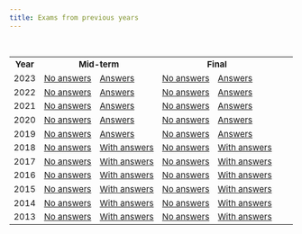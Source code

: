 ```yaml
---
title: Exams from previous years
---
```


<br>

<table class="table table-stripped" style="font-size: 15px;">

<tr>
<th>Year</th>
<th colspan="2">Mid-term</th>
<th colspan="2">Final</th>
</tr>

<tr>
<td>2023</td>
<td><a href="exams/20231005.pdf">No answers</a></td>
<td><a href="exams/20231005-answers.hs">Answers</a></td>
<td><a href="exams/20231109.pdf">No answers</a></td>
<td><a href="exams/20231109-answers.hs">Answers</a></td>
<td></td>
<td></td>
</tr>

<tr>
<td>2022</td>
<td><a href="exams/20221006.pdf">No answers</a></td>
<td><a href="exams/20221006-answers.hs">Answers</a></td>
<td><a href="exams/20221110.pdf">No answers</a></td>
<td><a href="exams/20221110-answers.hs">Answers</a></td>
<td></td>
<td></td>
</tr>

<tr>
<td>2021</td>
<td><a href="exams/20211005.pdf">No answers</a></td>
<td><a href="exams/20211005-answers.hs">Answers</a></td>
<td><a href="exams/20211111.pdf">No answers</a></td>
<td><a href="exams/20211111-answers.hs">Answers</a></td>
</tr>

<tr>
<td>2020</td>
<td><a href="exams/20201006.pdf">No answers</a></td>
<td><a href="exams/20201006-answers.hs">Answers</a></td>
<td><a href="exams/20201105.pdf">No answers</a></td>
<td><a href="exams/20201105-answers.hs">Answers</a></td>
</tr>

<tr>
<td>2019</td>
<td><a href="exams/20191001.pdf">No answers</a></td>
<td><a href="exams/20191001-answers.hs">Answers</a></td>
<td><a href="exams/20191107.pdf">No answers</a></td>
<td><a href="exams/20191107-answers.hs">Answers</a></td>
</tr>

<tr>
<td>2018</td>
<td><a href="exams/20181002.pdf">No answers</a></td>
<td><a href="exams/20181002-withanswers.pdf">With answers</a></td>
<td><a href="exams/20181108.pdf">No answers</a></td>
<td><a href="exams/20181108-withanswers.pdf">With answers</a></td>
</tr>

<tr>
<td>2017</td>
<td><a href="exams/20171003.pdf">No answers</a></td>
<td><a href="exams/20171003-withanswers.pdf">With answers</a></td>
<td><a href="exams/20171109.pdf">No answers</a></td>
<td><a href="exams/20171109-withanswers.pdf">With answers</a></td>
</tr>

<tr>
<td>2016</td>
<td><a href="exams/20161001.pdf">No answers</a></td>
<td><a href="exams/20161001-withanswers.pdf">With answers</a></td>
<td><a href="exams/20161110.pdf">No answers</a></td>
<td><a href="exams/20161110-withanswers.pdf">With answers</a></td>
</tr>

<tr>
<td>2015</td>
<td><a href="exams/20150929.pdf">No answers</a></td>
<td><a href="exams/20150929-withanswers.pdf">With answers</a></td>
<td><a href="exams/20151105.pdf">No answers</a></td>
<td><a href="exams/20151105-withanswers.pdf">With answers</a></td>
</tr>

<tr>
<td>2014</td>
<td><a href="exams/20140930.pdf">No answers</a></td>
<td><a href="exams/20140930-withanswers.pdf">With answers</a></td>
<td><a href="exams/20141106.pdf">No answers</a></td>
<td><a href="exams/20141106-withanswers.pdf">With answers</a></td>
</tr>

<tr>
<td>2013</td>
<td><a href="exams/20131001.pdf">No answers</a></td>
<td><a href="exams/20131001-withanswers.pdf">With answers</a></td>
<td><a href="exams/20131105.pdf">No answers</a></td>
<td><a href="exams/20131105-withanswers.pdf">With answers</a></td>
</tr>

</table>